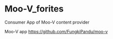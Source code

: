 # Moo-V_forites
Consumer App of Moo-V content provider

Moo-V app
https://github.com/FungkiPandu/moo-v
